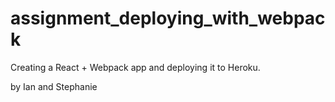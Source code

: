 # assignment_deploying_with_webpack

Creating a React + Webpack app and deploying it to Heroku.

by Ian and Stephanie